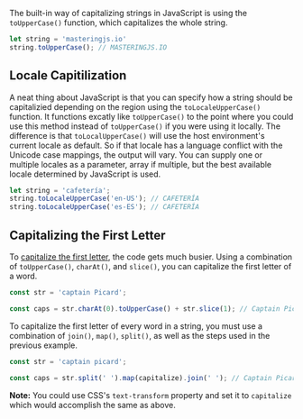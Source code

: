 The built-in way of capitalizing strings in JavaScript is using the `toUpperCase()` function, which capitalizes the whole string.

```javascript
let string = 'masteringjs.io'
string.toUpperCase(); // MASTERINGJS.IO
```

## Locale Capitilization

A neat thing about JavaScript is that you can specify how a string should be capitalizied depending on the region using the `toLocaleUpperCase()` function.
It functions excatly like `toUpperCase()` to the point where you could use this method instead of `toUpperCase()` if you were using it locally. The difference is that
`toLocalUpperCase()` will use the host environment's current locale as default. So if that locale has a language conflict with the Unicode case mappings, the output will vary. You can supply one or multiple locales as a parameter, array if multiple, but the best available locale determined by JavaScript is used.

```javascript
let string = 'cafetería';
string.toLocaleUpperCase('en-US'); // CAFETERÍA
string.toLocaleUpperCase('es-ES'); // CAFETERÍA
```

## Capitalizing the First Letter
To [capitalize the first letter](/tutorials/fundamentals/capitalize-first-letter), the code gets much busier.
Using a combination of `toUpperCase()`, `charAt()`, and `slice()`, you can capitalize the first letter of a word.

```javascript
const str = 'captain Picard';

const caps = str.charAt(0).toUpperCase() + str.slice(1); // Captain Picard
```

To capitalize the first letter of every word in a string, you must use a combination of `join()`, `map()`, `split()`, as well as the steps used in the previous example.

```javascript
const str = 'captain picard';

const caps = str.split(' ').map(capitalize).join(' '); // Captain Picard

```

**Note:** You could use CSS's `text-transform` property and set it to `capitalize` which would accomplish the same as above.
